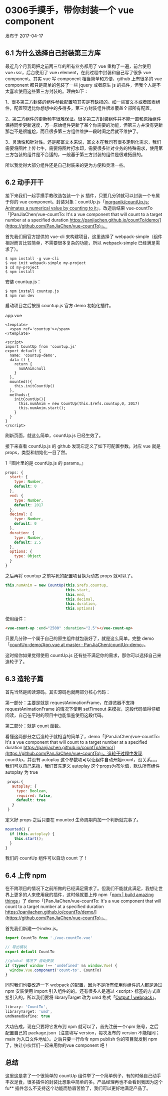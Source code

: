 # 0306手摸手，带你封装一个 vue component

发布于 2017-04-17

## 6.1 为什么选择自己封装第三方库

最近几个月我司把之前两三年的所有业务都用了 vue 重构了一遍，前台使用 vue+ssr，后台使用了 vue+element，在此过程中封装和自己写了很多 vue component。其实 vue 写 component 相当简单和方便，github 上有很多的 vue component 都只是简单的包装了一些 jquery 或者原生 js 的插件，但我个人是不太喜欢使用这些第三方封装的。理由如下：

1、很多第三方封装的组件参数配置项其实是有缺损的。如一些富文本或者图表组件，配置项远比你想想中的多得多，第三方封装组件很难覆盖全部所有配置。

2、第三方组件的更新频率很难保证。很多第三方封装组件并不能一直和原始组件保持同步更新速度，万一原始组件更新了某个你需要的功能，但第三方并没有更新那岂不是很尴尬，而且很多第三方组件维护一段时间之后就不维护了。

3、灵活性和针对性。还是那富文本来说，富文本在我司有很多定制化需求，我们需要将图片上传七牛，需要将图片打水印，需要很多针对业务的特殊需求，使用第三方包装的组件是不合适的，一般基于第三方封装的组件是很难拓展的。

所以我觉得大部分组件还是自己封装来的更为方便和灵活一些。

## 6.2 动手开干

接下来我们一起手摸手教改造包装一个 js 插件，只要几分钟就可以封装一个专属于你的 vue component。封装对象：countUp.js「[inorganik/countUp.js: Animates a numerical value by counting to it](https://github.com/inorganik/countUp.js)」，改造后结果 vue-countTo「[PanJiaChen/vue-countTo: It's a vue component that will count to a target number at a specified duration https://panjiachen.github.io/countTo/demo/](https://github.com/PanJiaChen/vue-countTo)」。

首先我们用官方提供的 vue-cli 来构建项目，这里选择了 webpack-simple（组件相对而言比较简单，不需要很多复杂的功能，所以 webpack-simple 已经满足需求了）。

```
$ npm install -g vue-cli
$ vue init webpack-simple my-project
$ cd my-project
$ npm install
```

安装 countup.js：

```
$ npm install countup.js
$ npm run dev
```

启动项目之后按照 countup.js 官方 demo 初始化插件。

app.vue

```
<template>
  <span ref='countup'></span>
</template>

<script>
import CountUp from 'countup.js'
export default {
  name: 'countup-demo',
  data () {
    return {
      numAnim:null
    }
  },
  mounted(){
    this.initCountUp()
  },
  methods:{
    initCountUp(){
      this.numAnim = new CountUp(this.$refs.countup,0, 2017)
      this.numAnim.start();
    }
  }
}
</script>
```

刷新页面，就这么简单，countUp.js 已经生效了。

接下来查看 countUp.js 的 github 发现它定义了如下可配置参数。对应 vue 就是 props，类型和初始化一目了然。

1『图片里的是 countUp.js 的 params。』

```js
props: {
  start: {
    type: Number,
    default: 0
  },
  end: {
    type: Number,
    default: 2017
  },
  decimal: {
    type: Number,
    default: 0
  },
  duration: {
    type: Number,
    default: 2.5
  },
  options: {
    type: Object
  }
}
```

之后再将 countup 之前写死的配置项替换为动态 props 就可以了。

```js
this.numAnim = new CountUp(this.$refs.countup, 
                           this.start,
                           this.end,
                           this.decimal,
                           this.duration,
                           this.options)
```

使用组件：

```html
<vue-count-up :end="2500" :duration="2.5"></vue-count-up>
```

只要几分钟一个属于自己的原生组件就包装好了，就是这么简单。完整 demo「[countUp-demo/App.vue at master · PanJiaChen/countUp-demo](https://github.com/PanJiaChen/countUp-demo/blob/master/src/App.vue)」。

这时候你如果觉得使用 countUp.js 还有些不满足你的需求，那你可以选择自己来造轮子了。

## 6.3 造轮子篇

首先当然是阅读源码。其实源码也就两部分核心代码：

第一部分：主要是就是 requestAnimationFrame，在游览器不支持 requestAnimationFrame 的情况下使用 setTimeout 来模拟，这段代码值得仔细阅读，自己在平时的项目中也能借鉴使用这段代码。

第二部分：就是 count 函数。

看懂这两部分之后造轮子就相当的简单了，demo「[PanJiaChen/vue-countTo: It's a vue component that will count to a target number at a specified duration https://panjiachen.github.io/countTo/demo/](https://github.com/PanJiaChen/vue-countTo)」。造轮子过程中发现 countUp，并没有 autoplay 这个参数项可以让组件自动开始count，没关系。。。我们可以自己来撸，我们首先定义 autoplay 这个props为布尔值，默认所有组件 autoplay 为 true

```js
 props:{
   autoplay: {
     type: Boolean,
     required: false,
     default: true
   }
 }
 ```
 
定义好 props 之后只要在 mounted 生命周期内加一个判断就完事了。

```js
mounted() {
  if (this.autoplay) {
    this.start();
  }
}
```

我们的 countUp 组件可以自动 count 了！

## 6.4 上传 npm

在不跨项目的情况下之前所做的已经满足需求了。但我们不能就此满足，我想让世界上更多的人来使用我的插件，这时候就要上传  npm「[npm | build amazing things](https://www.npmjs.com/)」了 demo「[PanJiaChen/vue-countTo: It's a vue component that will count to a target number at a specified duration https://panjiachen.github.io/countTo/demo/](https://github.com/PanJiaChen/vue-countTo)」。

首先我们新建一个index.js。

```js
import CountTo from './vue-countTo.vue'

// 导出模块
export default CountTo

//global 情况下 自动安装
if (typeof window !== 'undefined' && window.Vue) {
  window.Vue.component('count-to', CountTo)
}
```

同时我们也要改造一下 webpack 的配置，因为不是所有使用你组件的人都是通过 npm 安装使用 import 引入组件的的。还有很多人是通过 \<script> 标签的方式直接引入的，所以我们要将 libraryTarget 改为 umd 格式「[Output | webpack](https://webpack.js.org/configuration/output/)」。

```js
library: 'CountTo',
libraryTarget: 'umd',
umdNamedDefine: true
```

大功告成，现在只要将它发布到 npm 就可以了，首先注册一个npm 账号，之后配置自己的 package.json（注意填写 version，每次发布的 version 不能相同；main 为入口文件地址）。之后只要一行命令 npm publish 你的项目就发到 npm 了，快让小伙伴们一起来用你的vue component 吧！

## 总结

这里这是拿了一个很简单的 countUp 组件举了一个简单例子，有的时候自己动手丰衣足食，很多插件的封装比想象中简单的多。产品经理再也不会看到我因为这个 fu\*\* 插件怎么不支持这个功能而愁眉苦脸了，我们可以更好地满足产品了。
